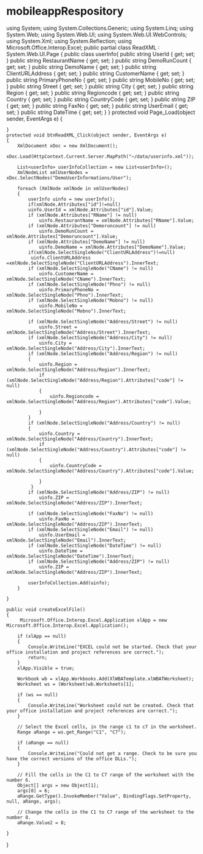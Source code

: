 # mobileappRespository
using System;
using System.Collections.Generic;
using System.Linq;
using System.Web;
using System.Web.UI;
using System.Web.UI.WebControls;
using System.Xml;
using System.Reflection;
using Microsoft.Office.Interop.Excel;
public partial class ReadXML : System.Web.UI.Page
{
    public class userInfo{
        public string UserId { get; set; }
        public string RestaurantName { get; set; }
        public string DemoRunCount { get; set; }
        public string DemoName { get; set; }
        public string ClientURLAddress { get; set; }
        public string CustomerName { get; set; }
        public string PrimaryPhoneNo { get; set; }
        public string MobileNo { get; set; }
        public string Street { get; set; }
        public string City { get; set; }
        public string Region { get; set; }
        public string Regioncode { get; set; }
        public string Country { get; set; }
        public string CountryCode { get; set; }
        public string ZIP { get; set; }
        public string FaxNo { get; set; }
        public string UserEmail { get; set; }
        public string DateTime { get; set; }
    }
    protected void Page_Load(object sender, EventArgs e)
    {

    }
    protected void btnReadXML_Click(object sender, EventArgs e)
    {
        XmlDocument xDoc = new XmlDocument();
        xDoc.Load(HttpContext.Current.Server.MapPath("~/data/userinfo.xml"));

        List<userInfo> userInfoCollection = new List<userInfo>();
        XmlNodeList xmlUserNodes = xDoc.SelectNodes("DemoUserInformations/User");

        foreach (XmlNode xmlNode in xmlUserNodes)
        {
            userInfo uinfo = new userInfo();
            if(xmlNode.Attributes["id"]!=null)
            uinfo.UserId = xmlNode.Attributes["id"].Value;
            if (xmlNode.Attributes["RName"] != null)
                uinfo.RestaurantName = xmlNode.Attributes["RName"].Value;
            if (xmlNode.Attributes["Demoruncount"] != null)
                uinfo.DemoRunCount = xmlNode.Attributes["Demoruncount"].Value;
            if (xmlNode.Attributes["DemoName"] != null)
                uinfo.DemoName = xmlNode.Attributes["DemoName"].Value;
            if(xmlNode.SelectSingleNode("ClientURLAddress")!=null)
             uinfo.ClientURLAddress =xmlNode.SelectSingleNode("ClientURLAddress").InnerText;
            if (xmlNode.SelectSingleNode("CName") != null)
                uinfo.CustomerName = xmlNode.SelectSingleNode("CName").InnerText;
            if (xmlNode.SelectSingleNode("Phno") != null)
                uinfo.PrimaryPhoneNo = xmlNode.SelectSingleNode("Phno").InnerText;
            if (xmlNode.SelectSingleNode("Mobno") != null)
                uinfo.MobileNo = xmlNode.SelectSingleNode("Mobno").InnerText;

            if (xmlNode.SelectSingleNode("Address/Street") != null)
                uinfo.Street = xmlNode.SelectSingleNode("Address/Street").InnerText;
            if (xmlNode.SelectSingleNode("Address/City") != null)
                uinfo.City = xmlNode.SelectSingleNode("Address/City").InnerText;
            if (xmlNode.SelectSingleNode("Address/Region") != null)
            {
                uinfo.Region = xmlNode.SelectSingleNode("Address/Region").InnerText;
                if (xmlNode.SelectSingleNode("Address/Region").Attributes["code"] != null)
                {
                    uinfo.Regioncode = xmlNode.SelectSingleNode("Address/Region").Attributes["code"].Value;

                }
            }
            if (xmlNode.SelectSingleNode("Address/Country") != null)
            {
                uinfo.Country = xmlNode.SelectSingleNode("Address/Country").InnerText;
                if (xmlNode.SelectSingleNode("Address/Country").Attributes["code"] != null)
                {
                    uinfo.CountryCode = xmlNode.SelectSingleNode("Address/Country").Attributes["code"].Value;

                }
             }
            if (xmlNode.SelectSingleNode("Address/ZIP") != null)
                uinfo.ZIP = xmlNode.SelectSingleNode("Address/ZIP").InnerText;

            if (xmlNode.SelectSingleNode("FaxNo") != null)
                uinfo.FaxNo = xmlNode.SelectSingleNode("Address/ZIP").InnerText;
            if (xmlNode.SelectSingleNode("Email") != null)
                uinfo.UserEmail = xmlNode.SelectSingleNode("Email").InnerText;
            if (xmlNode.SelectSingleNode("DateTime") != null)
                uinfo.DateTime = xmlNode.SelectSingleNode("DateTime").InnerText;
            if (xmlNode.SelectSingleNode("Address/ZIP") != null)
                uinfo.ZIP = xmlNode.SelectSingleNode("Address/ZIP").InnerText;

            userInfoCollection.Add(uinfo);
        }
        
    }

    public void createExcelFile()
    {
         Microsoft.Office.Interop.Excel.Application xlApp = new Microsoft.Office.Interop.Excel.Application();

        if (xlApp == null)
        {
            Console.WriteLine("EXCEL could not be started. Check that your office installation and project references are correct.");
            return;
        }
        xlApp.Visible = true;

        Workbook wb = xlApp.Workbooks.Add(XlWBATemplate.xlWBATWorksheet);
        Worksheet ws = (Worksheet)wb.Worksheets[1];

        if (ws == null)
        {
            Console.WriteLine("Worksheet could not be created. Check that your office installation and project references are correct.");
        }

        // Select the Excel cells, in the range c1 to c7 in the worksheet.
        Range aRange = ws.get_Range("C1", "C7");

        if (aRange == null)
        {
            Console.WriteLine("Could not get a range. Check to be sure you have the correct versions of the office DLLs.");
        }

        // Fill the cells in the C1 to C7 range of the worksheet with the number 6.
        Object[] args = new Object[1];
        args[0] = 6;
        aRange.GetType().InvokeMember("Value", BindingFlags.SetProperty, null, aRange, args);
    
        // Change the cells in the C1 to C7 range of the worksheet to the number 8.
        aRange.Value2 = 8;
    
    }
}
